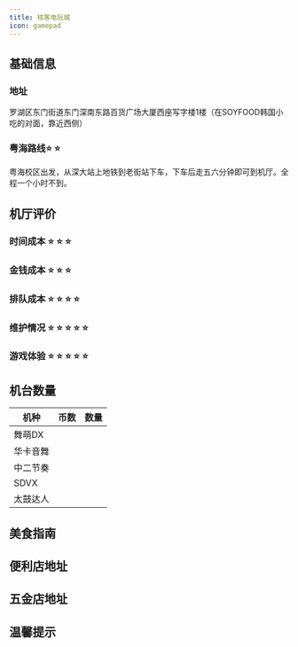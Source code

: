 ```yaml
---
title: 核客电玩城
icon: gamepad
---
```


## 基础信息

### 地址

罗湖区东门街道东门深南东路百货广场大厦西座写字楼1楼（在SOYFOOD韩国小吃的对面，靠近西侧）

<ArcadeMap place= "广东省深圳市核客电玩城" />



### 粤海路线:star: :star:

粤海校区出发，从深大站上地铁到老街站下车，下车后走五六分钟即可到机厅。全程一个小时不到。

<NavigateButton place="广东省深圳市核客电玩城" name="核客电玩城" />

## 机厅评价

### 时间成本 :star: :star: :star:



### 金钱成本 :star: :star: :star:



### 排队成本 :star: :star: :star: :star:



### 维护情况 :star: :star: :star: :star: :star: 



### 游戏体验 :star: :star: :star: :star: :star: 


## 机台数量

| 机种 | 币数 | 数量 |
| --- | ---- | ---- |
| 舞萌DX |  |  |
| 华卡音舞 |  | |
| 中二节奏 |  |  |
| SDVX |  |  |
| 太鼓达人 |  |  |

## 美食指南

## 便利店地址

## 五金店地址

## 温馨提示


